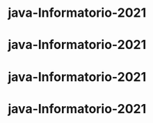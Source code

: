 # java-Informatorio-2021
# java-Informatorio-2021
# java-Informatorio-2021
# java-Informatorio-2021
